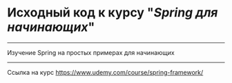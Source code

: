 # Исходный код к курсу "_Spring для начинающих_"
___
Изучение Spring на простых примерах для начинающих
___
Ссылка на курс https://www.udemy.com/course/spring-framework/